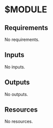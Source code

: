 # $MODULE

<!-- BEGIN_TF_DOCS -->
## Requirements

No requirements.

## Inputs

No inputs.

## Outputs

No outputs.

## Resources

No resources.
<!-- END_TF_DOCS -->
